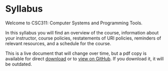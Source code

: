# Syllabus

Welcome to CSC311: Computer Systems and Programming Tools.

In this syllabus you will find an overview of the course, information about your instructor, course policies, restatements of URI policies, reminders of relevant resources, and a schedule for the course.

This is a live document that will change over time, but a pdf copy is available for direct [download](https://github.com/compsys-progtools/spring2025/raw/gh-pages/coursemanual.pdf) or to [view on GitHub](https://github.com/compsys-progtools/spring2025/blob/gh-pages/coursemanual.pdf). If you download it, it will be outdated. 
